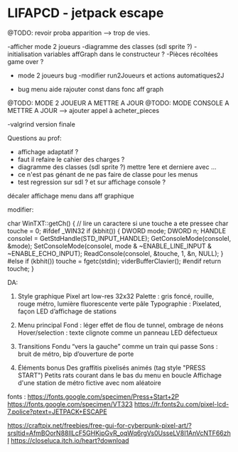 # LIFAPCD - jetpack escape

@TODO: revoir proba apparition
--> trop de vies.

-afficher mode 2 joueurs
-diagramme des classes (sdl sprite ?)
-initialisation variables affGraph dans le constructeur ?
-Pièces récoltées game over ?
- mode 2 joueurs bug
-modifier run2Joueurs et actions automatiques2J

- bug menu aide
rajouter const dans fonc aff graph

@TODO: MODE 2 JOUEUR A METTRE A JOUR
@TODO: MODE CONSOLE A METTRE A JOUR
--> ajouter appel à acheter_pieces

-valgrind version finale

 

Questions au prof:
- affichage adaptatif ?
- faut il refaire le cahier des charges ?
- diagramme des classes (sdl sprite ?) mettre 1ere et derniere avec ...
- ce n'est pas génant de ne pas faire de classe pour les menus
- test regression sur sdl ? et sur affichage console ?


décaler affichage menu dans aff graphique


modifier: 

char WinTXT::getCh()
{ // lire un caractere si une touche a ete pressee
    char touche = 0;
#ifdef _WIN32
    if (kbhit())
    {
        DWORD mode;
        DWORD n;
        HANDLE consoleI = GetStdHandle(STD_INPUT_HANDLE);
        GetConsoleMode(consoleI, &mode);
        SetConsoleMode(consoleI, mode & ~ENABLE_LINE_INPUT & ~ENABLE_ECHO_INPUT);
        ReadConsole(consoleI, &touche, 1, &n, NULL);
    }
#else
    if (kbhit())
        touche = fgetc(stdin);
        viderBufferClavier();
#endif
    return touche;
}


DA:
1. Style graphique
Pixel art low-res 32x32
Palette : gris foncé, rouille, rouge métro, lumière fluorescente verte pâle
Typographie : Pixelated, façon LED d’affichage de stations

2. Menu principal
Fond : léger effet de flou de tunnel, ombrage de néons
Hover/selection : texte clignote comme un panneau LED défectueux

3. Transitions
Fondu “vers la gauche” comme un train qui passe
Sons : bruit de métro, bip d’ouverture de porte

4. Éléments bonus
Des graffitis pixelisés animés (tag style "PRESS START")
Petits rats courant dans le bas du menu en boucle
Affichage d'une station de métro fictive avec nom aléatoire

fonts : 
https://fonts.google.com/specimen/Press+Start+2P
https://fonts.google.com/specimen/VT323
https://fr.fonts2u.com/pixel-lcd-7.police?ptext=JETPACK+ESCAPE

https://craftpix.net/freebies/free-gui-for-cyberpunk-pixel-art/?srsltid=AfmBOorN88IlLcF5GHKjpGvR_oqWq6rgVs0UsseLV8I1AnVcNTF66zhI
https://closeluca.itch.io/heart?download
